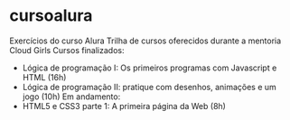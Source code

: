 # cursoalura
Exercícios do curso Alura
Trilha de cursos oferecidos durante a mentoria Cloud Girls
Cursos finalizados: 
- Lógica de programação I: Os primeiros programas com Javascript e HTML (16h)
- Lógica de programação II: pratique com desenhos, animações e um jogo (10h)
Em andamento:
- HTML5 e CSS3 parte 1: A primeira página da Web (8h)
